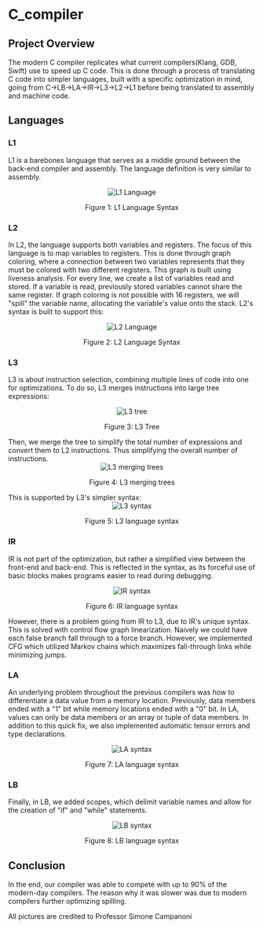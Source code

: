 # C_compiler

## Project Overview
The modern C compiler replicates what current compilers(Klang, GDB, Swift) use to speed up C code. This is done through a process of translating C code into simpler languages, built with a specific optimization in mind, going from C->LB->LA->IR->L3->L2->L1 before being translated to assembly and machine code. 

## Languages
### L1
L1 is a barebones language that serves as a middle ground between the back-end compiler and assembly. The language definition is very similar to assembly.
   <div align="center">
      <img src="https://i.imgur.com/n27YT8t.png" alt="L1 Language">
      <br>
      <p>Figure 1: L1 Language Syntax</p>
  </div>

### L2
In L2, the language supports both variables and registers. The focus of this language is to map variables to registers. This is done through graph coloring, where a connection between two variables represents that they must be colored with two different registers. This graph is built using liveness analysis. For every line, we create a list of variables read and stored. If a variable is read, previously stored variables cannot share the same register. If graph coloring is not possible with 16 registers, we will "spill" the variable name, allocating the variable's value onto the stack. L2's syntax is built to support this:
   <div align="center">
      <img src="https://i.imgur.com/eCM6fEu.png" alt="L2 Language">
      <br>
      <p>Figure 2: L2 Language Syntax</p>
  </div>

### L3 
L3 is about instruction selection, combining multiple lines of code into one for optimizations. To do so, L3 merges instructions into large tree expressions:
   <div align="center">
      <img src="https://i.imgur.com/guczn3e.png" alt="L3 tree">
      <br>
      <p>Figure 3: L3 Tree</p>
  </div>
Then, we merge the tree to simplify the total number of expressions and convert them to L2 instructions. Thus simplifying the overall number of instructions. 
   <div align="center">
      <img src="https://i.imgur.com/7WSDdrF.png" alt="L3 merging trees">
      <br>
      <p>Figure 4: L3 merging trees</p>
  </div>
This is supported by L3's simpler syntax:
   <div align="center">
      <img src="https://i.imgur.com/hykeLkW.png" alt="L3 syntax">
      <br>
      <p>Figure 5: L3 language syntax</p>
  </div>

### IR
IR is not part of the optimization, but rather a simplified view between the front-end and back-end. This is reflected in the syntax, as its forceful use of basic blocks makes programs easier to read during debugging. 
   <div align="center">
      <img src="https://i.imgur.com/R5Vl5SB.png" alt="IR syntax">
      <br>
      <p>Figure 6: IR language syntax</p>
  </div>
  However, there is a problem going from IR to L3, due to IR's unique syntax. This is solved with control flow graph linearization. Naively we could have each false branch fall through to a force branch. However, we implemented CFG which utilized Markov chains which maximizes fall-through links while minimizing jumps.

### LA
An underlying problem throughout the previous compilers was how to differentiate a data value from a memory location. Previously, data members ended with a "1" bit while memory locations ended with a "0" bit. In LA, values can only be data members or an array or tuple of data members. In addition to this quick fix, we also implemented automatic tensor errors and type declarations.
   <div align="center">
      <img src="https://i.imgur.com/FFNcudL.png" alt="LA syntax">
      <br>
      <p>Figure 7: LA language syntax</p>
  </div>

### LB
Finally, in LB, we added scopes, which delimit variable names and allow for the creation of "if" and "while" statements.
   <div align="center">
      <img src="https://i.imgur.com/OcYXBHt.png" alt="LB syntax">
      <br>
      <p>Figure 8: LB language syntax</p>
  </div>

## Conclusion
In the end, our compiler was able to compete with up to 90% of the modern-day compilers. The reason why it was slower was due to modern compilers further optimizing spilling. 

All pictures are credited to Professor Simone Campanoni
